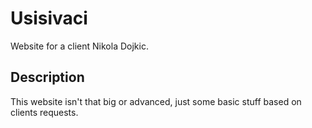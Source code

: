# Usisivaci
Website for a client Nikola Dojkic.

## Description
This website isn't that big or advanced, just some basic stuff based on clients requests. 
